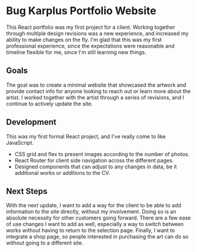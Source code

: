 # Bug Karplus Portfolio Website

This React portfolio was my first project for a client. Working together through multiple design revisions was a new experience, and increased my ability to make changes on the fly. I'm glad that this was my first professional experience, since the expectations were reasonable and timeline flexible for me, since I'm still learning new things.

## Goals

The goal was to create a minimal website that showcased the artwork and provide contact info for anyone looking to reach out or learn more about the artist. I worked together with the artist through a series of revisions, and I continue to actively update the site.

## Development
This was my first formal React project, and I've really come to like JavaScript.
- CSS grid and flex to present images according to the number of photos.
- React Router for client side navigation across the different pages.
- Designed components that can adjust to any changes in data, be it additional works or additions to the CV.

## Next Steps
With the next update, I want to add a way for the client to be able to add information to the site directly, without my involvement. Doing so is an absolute necessity for other customers going forward.  There are a few ease of use changes I want to add as well, especially a way to switch between works without having to return to the selection page. Finally, I want to integrate a shop page, so people interested in purchasing the art can do so without going to a different site.

